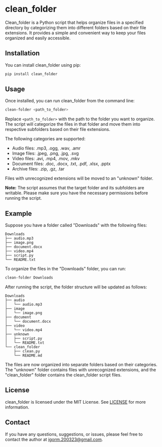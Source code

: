 # clean_folder

Clean_folder is a Python script that helps organize files in a specified directory by categorizing them into different folders based on their file extensions. It provides a simple and convenient way to keep your files organized and easily accessible.

## Installation

You can install clean_folder using pip:

```bash
pip install clean_folder
```

## Usage

Once installed, you can run clean_folder from the command line:

```bash
clean-folder <path_to_folder>
```

Replace `<path_to_folder>` with the path to the folder you want to organize. The script will categorize the files in that folder and move them into respective subfolders based on their file extensions.

The following categories are supported:

- Audio files: .mp3, .ogg, .wav, .amr
- Image files: .jpeg, .png, .jpg, .svg
- Video files: .avi, .mp4, .mov, .mkv
- Document files: .doc, .docx, .txt, .pdf, .xlsx, .pptx
- Archive files: .zip, .gz, .tar

Files with unrecognized extensions will be moved to an "unknown" folder.

**Note:** The script assumes that the target folder and its subfolders are writable. Please make sure you have the necessary permissions before running the script.

## Example

Suppose you have a folder called "Downloads" with the following files:

```
Downloads
├── audio.mp3
├── image.png
├── document.docx
├── video.mp4
├── script.py
└── README.txt
```

To organize the files in the "Downloads" folder, you can run:

```bash
clean-folder Downloads
```

After running the script, the folder structure will be updated as follows:

```
Downloads
├── audio
│   └── audio.mp3
├── image
│   └── image.png
├── document
│   └── document.docx
├── video
│   └── video.mp4
├── unknown
│   ├── script.py
│   └── README.txt
└── clean_folder
    ├── clean.py
    └── README.md
```

The files are now organized into separate folders based on their categories. The "unknown" folder contains files with unrecognized extensions, and the "clean_folder" folder contains the clean_folder script files.

## License

clean_folder is licensed under the MIT License. See [LICENSE](https://github.com/remmover/HW_07_goit/blob/main/LICENSE) for more information.

## Contact

If you have any questions, suggestions, or issues, please feel free to contact the author at igorm.200323@gmail.com.
